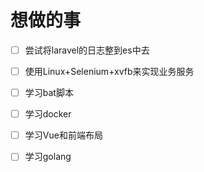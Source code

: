 # 想做的事

- [ ] 尝试将laravel的日志整到es中去
- [ ] 使用Linux+Selenium+xvfb来实现业务服务
- [ ] 学习bat脚本
- [ ] 学习docker
- [ ] 学习Vue和前端布局
- [ ] 学习golang

